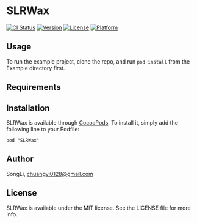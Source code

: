 # SLRWax

[![CI Status](http://img.shields.io/travis/SongLi/SLRWax.svg?style=flat)](https://travis-ci.org/SongLi/SLRWax)
[![Version](https://img.shields.io/cocoapods/v/SLRWax.svg?style=flat)](http://cocoadocs.org/docsets/SLRWax)
[![License](https://img.shields.io/cocoapods/l/SLRWax.svg?style=flat)](http://cocoadocs.org/docsets/SLRWax)
[![Platform](https://img.shields.io/cocoapods/p/SLRWax.svg?style=flat)](http://cocoadocs.org/docsets/SLRWax)

## Usage

To run the example project, clone the repo, and run `pod install` from the Example directory first.

## Requirements

## Installation

SLRWax is available through [CocoaPods](http://cocoapods.org). To install
it, simply add the following line to your Podfile:

    pod "SLRWax"

## Author

SongLi, chuangyi0128@gmail.com

## License

SLRWax is available under the MIT license. See the LICENSE file for more info.

